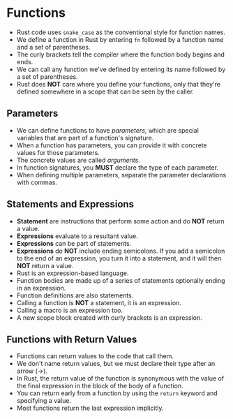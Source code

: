 # Functions

- Rust code uses `snake_case` as the conventional style for function names.
- We define a function in Rust by entering `fn` followed by a function name and a set of parentheses.
- The curly brackets tell the compiler where the function body begins and ends.
- We can call any function we've defined by entering its name followed by a set of parentheses.
- Rust does **NOT** care where you define your functions, only that they're defined somewhere in a scope that can be seen by the caller.

## Parameters

- We can define functions to have *parameters*, which are special variables that are part of a function's signature.
- When a function has parameters, you can provide it with concrete values for those parameters.
- The concrete values are called *arguments*.
- In function signatures, you **MUST** declare the type of each parameter.
- When defining multiple parameters, separate the parameter declarations with commas.

## Statements and Expressions

- **Statement** are instructions that perform some action and do **NOT** return a value.
- **Expressions** evaluate to a resultant value.
- **Expressions** can be part of statements.
- **Expressions** do **NOT** include ending semicolons. If you add a semicolon to the end of an expression, you turn it into a statement, and it will then **NOT** return a value.
- Rust is an expression-based language.
- Function bodies are made up of a series of statements optionally ending in an expression.
- Function definitions are also statements.
- Calling a function is **NOT** a statement, it is an expression.
- Calling a macro is an expression too.
- A new scope block created with curly brackets is an expression.

## Functions with Return Values

- Functions can return values to the code that call them.
- We don't name return values, but we must declare their type after an arrow (->).
- In Rust, the return value of the function is synonymous with the value of the final expression in the block of the body of a function.
- You can return early from a function by using the `return` keyword and specifying a value.
- Most functions return the last expression implicitly.
